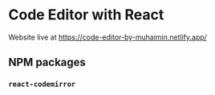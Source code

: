 # Code Editor with React
Website live at https://code-editor-by-muhaimin.netlify.app/
## NPM packages <br>
### `react-codemirror`

